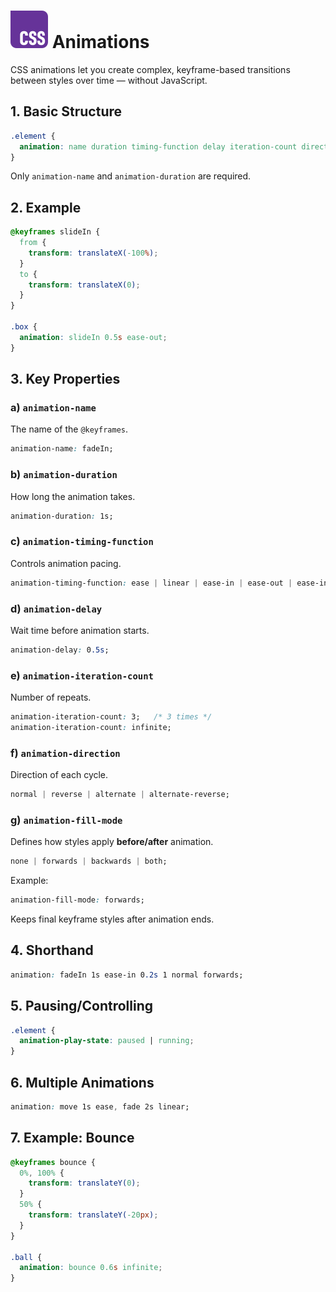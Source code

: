 # ![ ](../assets/css-logo.svg) Animations

CSS animations let you create complex, keyframe-based transitions between styles over time — without JavaScript.

## 1. Basic Structure

```css
.element {
  animation: name duration timing-function delay iteration-count direction fill-mode;
}
```

Only `animation-name` and `animation-duration` are required.

## 2. Example

```css
@keyframes slideIn {
  from {
    transform: translateX(-100%);
  }
  to {
    transform: translateX(0);
  }
}

.box {
  animation: slideIn 0.5s ease-out;
}
```

## 3. Key Properties

### a) `animation-name`

The name of the `@keyframes`.

```css
animation-name: fadeIn;
```

### b) `animation-duration`

How long the animation takes.

```css
animation-duration: 1s;
```

### c) `animation-timing-function`

Controls animation pacing.

```css
animation-timing-function: ease | linear | ease-in | ease-out | ease-in-out | cubic-bezier();
```

### d) `animation-delay`

Wait time before animation starts.

```css
animation-delay: 0.5s;
```

### e) `animation-iteration-count`

Number of repeats.

```css
animation-iteration-count: 3;   /* 3 times */
animation-iteration-count: infinite;
```

### f) `animation-direction`

Direction of each cycle.

```css
normal | reverse | alternate | alternate-reverse;
```

### g) `animation-fill-mode`

Defines how styles apply **before/after** animation.

```css
none | forwards | backwards | both;
```

Example:

```css
animation-fill-mode: forwards;
```

Keeps final keyframe styles after animation ends.

## 4. Shorthand

```css
animation: fadeIn 1s ease-in 0.2s 1 normal forwards;
```

## 5. Pausing/Controlling

```css
.element {
  animation-play-state: paused | running;
}
```

## 6. Multiple Animations

```css
animation: move 1s ease, fade 2s linear;
```

## 7. Example: Bounce

```css
@keyframes bounce {
  0%, 100% {
    transform: translateY(0);
  }
  50% {
    transform: translateY(-20px);
  }
}

.ball {
  animation: bounce 0.6s infinite;
}
```

